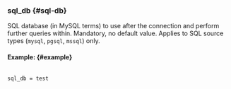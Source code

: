 ### sql_db {#sql-db}

SQL database (in MySQL terms) to use after the connection and perform further queries within. Mandatory, no default value. Applies to SQL source types (`mysql`, `pgsql`, `mssql`) only.

#### Example: {#example}

```

sql_db = test

```